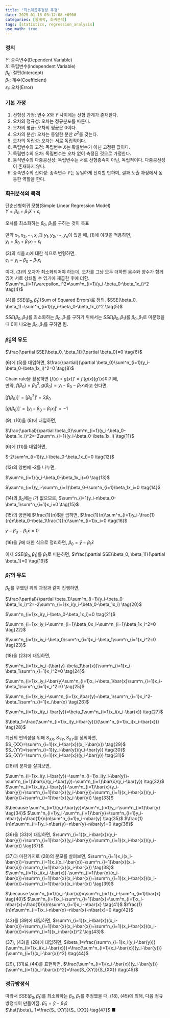 ```yaml
---
title: "최소제곱추정량 추정"
date: 2025-01-18 03:12:08 +0900
categories: [통계학, 회귀분석]
tags: [statistics, regression_analysis]
use_math: true
---
```


### 정의  
$Y$: 종속변수(Dependent Variable)  
$X$: 독립변수(Independent Variable)  
$\beta_0$: 절편(Intercept)  
$\beta_1$: 계수(Coefficient)  
$\varepsilon_i$: 오차(Error)  

### 기본 가정  
1. 선형성 가정: 변수 $X$와 $Y$ 사이에는 선형 관계가 존재한다.
2. 오차의 정규성: 오차는 정규분포를 따른다.
3. 오차의 평균: 오차의 평균은 0이다.
4. 오차의 분산: 오차는 동일한 분산 $\sigma^2$를 갖는다.
5. 오차의 독립성: 오차는 서로 독립적이다.
6. 독립변수의 고정: 독립변수 $X$는 확률변수가 아닌 고정된 값이다.
7. 독립변수의 오차: 독립변수는 오차 없이 측정된 것으로 가정한다.
8. 동식변수의 다중공선성: 독립변수는 서로 선형종속이 아닌, 독립적이다. 다중공선성이 존재하지 않다.
4. 종속변수의 신뢰성: 종속변수 $Y$는 동일하게 신뢰할 만하며, 결과 도출 과정에서 동등한 역할을 한다.

### 회귀분석의 목적
단순선형회귀 모형(Simple Linear Regression Model)  
$Y=\beta_0+\beta_1X+\varepsilon_i \tag{1}$

오차를 최소화하는 $\beta_0$, $\beta_1$를 구하는 것이 목표

만약 $x_1, x_2, \cdots, x_n$과 $y_1, y_2, \cdots, y_n$이 있을 때, (1)에 이것을 적용하면,   
$y_i=\beta_0+\beta_1x_i+\varepsilon_i \tag{2}$

(2)의 식을 $\varepsilon_i$에 대한 식으로 변형하면,  
$\varepsilon_i=y_i-\beta_0-\beta_1x_i \tag{3}$

이때, (3)의 오차가 최소화되어야 하는데, 오차를 그냥 모두 더하면 음수와 양수가 함께 있어 서로 상쇄될 수 있기에 제곱한 후에 더함.
$\sum^n_{i=1}\varepsilon_i^2=\sum^n_{i=1}(y_i-\beta_0-\beta_1x_i)^2 \tag{4}$

(4)를 $SSE(\beta_0, \beta_1)$(Sum of Squared Errors)로 정의.
$SSE(\beta_0, \beta_1)=\sum^n_{i=1}(y_i-\beta_0-\beta_1x_i)^2 \tag{5}$

$SSE(\beta_0, \beta_1)$를 최소화하는 $\beta_0, \beta_1$를 구하기 위해서는 $SSE(\beta_0, \beta_1)$를 $\beta_0, \beta_1$로 미분했을 때 0이 나오는 $\beta_0, \beta_1$를 구하면 됨.

### $\hat{\beta}_0$의 유도
$\frac{\partial SSE(\beta_0, \beta_1)}{\partial \beta_0}=0 \tag{6}$

(6)에 (5)를 대입하면,
$\frac{\partial}{\partial \beta_0}\sum^n_{i=1}(y_i-\beta_0-\beta_1x_i)^2=0 \tag{8}$

Chain rule을 활용하면 $[f(x) \circ g(x)]'=f'[g(x)]g'(x)$이기에,  
만약, $f(\beta_0)=\beta_0^2, g(\beta_0)=y_i-\beta_0-\beta_1x_i$라고 한다면,  

$[f(\beta_0)]'=[\beta_0^2]'=2\beta_0 \tag{9}$

$[g(\beta_0)]'=[y_i-\beta_0-\beta_1x_i]'=-1 \tag{10}$

(9), (10)을 (8)에 대입하면,

$\frac{\partial}{\partial \beta_0}\sum^n_{i=1}(y_i-\beta_0-\beta_1x_i)^2=-2\sum^n_{i=1}(y_i-\beta_0-\beta_1x_i) \tag{11}$

(6)에 (11)를 대입하면,

$-2\sum^n_{i=1}(y_i-\beta_0-\beta_1x_i)=0 \tag{12}$

(12)의 양변에 -2를 나누면,

$\sum^n_{i=1}(y_i-\beta_0-\beta_1x_i)=0 \tag{13}$

$\sum^n_{i=1}y_i-\sum^n_{i=1}\beta_0-\sum^n_{i=1}\beta_1x_i=0 \tag{14}$

(14)의 $\beta_0$에는 $i$가 없으므로, 
$\sum^n_{i=1}y_i-n\beta_0-\beta_1\sum^n_{i=1}x_i=0 \tag{15}$

(15)의 양변에 $\frac{1}{n}$을 곱하면,
$\frac{1}{n}\sum^n_{i=1}y_i-\frac{1}{n}n\beta_0-\beta_1\frac{1}{n}\sum^n_{i=1}x_i=0 \tag{16}$

$\bar{y}-\beta_0-\beta_1\bar{x}=0 \tag{17}$

(16)을 $\bar{y}$에 대한 식으로 정리하면,
$\beta_0=\bar{y}-\beta_1\bar{x} \tag{18}$

이제 $SSE(\beta_0, \beta_1)$를 $\beta_1$로 미분하면,
$\frac{\partial SSE(\beta_0, \beta_1)}{\partial \beta_1}=0 \tag{19}$

### $\hat{\beta}_1$의 유도
$\beta_0$를 구했던 위의 과정과 같이 진행하면,

$\frac{\partial}{\partial \beta_1}\sum^n_{i=1}(y_i-\beta_0-\beta_1x_i)^2=-2\sum^n_{i=1}x_i(y_i-\beta_0-\beta_1x_i) \tag{20}$

$\sum^n_{i=1}x_i(y_i-\beta_0-\beta_1x_i)=0 \tag{21}$

$\sum^n_{i=1}x_iy_i-\sum^n_{i=1}\beta_0x_i-\sum^n_{i=1}\beta_1x_i^2=0 \tag{22}$

$\sum^n_{i=1}x_iy_i-\beta_0\sum^n_{i=1}x_i-\beta_1\sum^n_{i=1}x_i^2=0 \tag{23}$

(18)을 (23)에 대입하면,

$\sum^n_{i=1}x_iy_i-(\bar{y}-\beta_1\bar{x})\sum^n_{i=1}x_i-\beta_1\sum^n_{i=1}x_i^2=0 \tag{24}$

$\sum^n_{i=1}x_iy_i-\bar{y}\sum^n_{i=1}x_i+\beta_1\bar{x}\sum^n_{i=1}x_i-\beta_1\sum^n_{i=1}x_i^2=0 \tag{25}$

$\sum^n_{i=1}x_iy_i-\sum^n_{i=1}x_i\bar{y}=\beta_1\sum^n_{i=1}x_i^2-\beta_1\sum^n_{i=1}x_i\bar{x} \tag{26}$

$\sum^n_{i=1}x_i(y_i-\bar{y})=\beta_1\sum^n_{i=1}x_i(x_i-\bar{x}) \tag{27}$

$\beta_1=\frac{\sum^n_{i=1}x_i(y_i-\bar{y})}{\sum^n_{i=1}x_i(x_i-\bar{x})} \tag{28}$

계산의 편의성을 위해 $S_{XX}, S_{YY}, S_{XY}$를 정의하면,  
$S_{XX}=\sum^n_{i=1}(x_i-\bar{x})(x_i-\bar{x}) \tag{29}$  
$S_{YY}=\sum^n_{i=1}(y_i-\bar{y})(y_i-\bar{y}) \tag{30}$  
$S_{XY}=\sum^n_{i=1}(x_i-\bar{x})(y_i-\bar{y}) \tag{31}$  

(28)의 분자를 살펴보면,

$\sum^n_{i=1}x_i(y_i-\bar{y})=\sum^n_{i=1}x_i(y_i-\bar{y})-\sum^n_{i=1}\bar{x}(y_i-\bar{y})+\sum^n_{i=1}\bar{x}(y_i-\bar{y}) \tag{32}$  
$\sum^n_{i=1}x_i(y_i-\bar{y})-\sum^n_{i=1}\bar{x}(y_i-\bar{y})+\sum^n_{i=1}\bar{x}(y_i-\bar{y})=\sum^n_{i=1}(x_i-\bar{x})(y_i-\bar{y})+\sum^n_{i=1}\bar{x}(y_i-\bar{y}) \tag{33}$  

$\because \sum^n_{i=1}(y_i-\bar{y})=\sum^n_{i=1}y_i-\sum^n_{i=1}\bar{y} \tag{34}$
$\sum^n_{i=1}y_i-\sum^n_{i=1}\bar{y}=\sum^n_{i=1}y_i-n\bar{y}=\frac{1}{n}n\sum^n_{i=1}y_i-n\bar{y} \tag{35}$
$\frac{1}{n}n\sum^n_{i=1}y_i-n\bar{y}=n\bar{y}-n\bar{y}=0 \tag{36}$

(36)을 (33)에 대입하면,
$\sum^n_{i=1}(x_i-\bar{x})(y_i-\bar{y})+\sum^n_{i=1}\bar{x}(y_i-\bar{y})=\sum^n_{i=1}(x_i-\bar{x})(y_i-\bar{y}) \tag{37}$  

(37)과 마찬가지로 (28)의 분모를 살펴보면,
$\sum^n_{i=1}x_i(x_i-\bar{x})=\sum^n_{i=1}x_i(x_i-\bar{x})-\sum^n_{i=1}\bar{x}(x_i-\bar{x})+\sum^n_{i=1}\bar{x}(x_i-\bar{x}) \tag{38}$  
$\sum^n_{i=1}x_i(x_i-\bar{x})-\sum^n_{i=1}\bar{x}(x_i-\bar{x})+\sum^n_{i=1}\bar{x}(x_i-\bar{x})=\sum^n_{i=1}(x_i-\bar{x})(x_i-\bar{x})+\sum^n_{i=1}\bar{x}(x_i-\bar{x}) \tag{39}$  

$\because \sum^n_{i=1}(x_i-\bar{x})=\sum^n_{i=1}x_i-\sum^n_{i=1}\bar{x} \tag{40}$
$\sum^n_{i=1}x_i-\sum^n_{i=1}\bar{x}=\sum^n_{i=1}x_i-n\bar{x}=\frac{1}{n}n\sum^n_{i=1}x_i-n\bar{x} \tag{41}$
$\frac{1}{n}n\sum^n_{i=1}x_i-n\bar{x}=n\bar{x}-n\bar{x}=0 \tag{42}$

(42)를 (39)에 대입하면,
$\sum^n_{i=1}(x_i-\bar{x})(x_i-\bar{x})+\sum^n_{i=1}\bar{x}(x_i-\bar{x})=\sum^n_{i=1}(x_i-\bar{x})(x_i-\bar{x})=\sum^n_{i=1}(x_i-\bar{x})^2 \tag{43}$  

(37), (43)을 (28)에 대입하면,
$\beta_1=\frac{\sum^n_{i=1}x_i(y_i-\bar{y})}{\sum^n_{i=1}x_i(x_i-\bar{x})}=\frac{\sum^n_{i=1}(x_i-\bar{x})(y_i-\bar{y})}{\sum^n_{i=1}(x_i-\bar{x})^2} \tag{44}$

(29), (31)로 (44)를 표현하면,
$\frac{\sum^n_{i=1}(x_i-\bar{x})(y_i-\bar{y})}{\sum^n_{i=1}(x_i-\bar{x})^2}=\frac{S_{XY}}{S_{XX}} \tag{45}$

### 정규방정식
따라서 $SSE(\beta_0, \beta_1)$를 최소화하는 $\beta_0, \beta_1$를 추정했을 때, (18), (45)에 의해, 다음 정규방정식이 만들어짐.
$\hat{\beta}_ 0=\bar{y}-\beta_ 1\bar{x} \tag{46}$  
$\hat{\beta}_ 1=\frac{S_ {XY}}{S_ {XX}} \tag{47}$
■